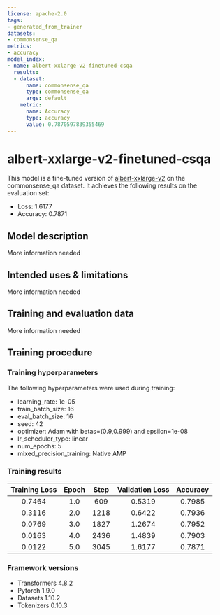 ```yaml
---
license: apache-2.0
tags:
- generated_from_trainer
datasets:
- commonsense_qa
metrics:
- accuracy
model_index:
- name: albert-xxlarge-v2-finetuned-csqa
  results:
  - dataset:
      name: commonsense_qa
      type: commonsense_qa
      args: default
    metric:
      name: Accuracy
      type: accuracy
      value: 0.7870597839355469
---
```


<!-- This model card has been generated automatically according to the information the Trainer had access to. You
should probably proofread and complete it, then remove this comment. -->

# albert-xxlarge-v2-finetuned-csqa

This model is a fine-tuned version of [albert-xxlarge-v2](https://huggingface.co/albert-xxlarge-v2) on the commonsense_qa dataset.
It achieves the following results on the evaluation set:
- Loss: 1.6177
- Accuracy: 0.7871

## Model description

More information needed

## Intended uses & limitations

More information needed

## Training and evaluation data

More information needed

## Training procedure

### Training hyperparameters

The following hyperparameters were used during training:
- learning_rate: 1e-05
- train_batch_size: 16
- eval_batch_size: 16
- seed: 42
- optimizer: Adam with betas=(0.9,0.999) and epsilon=1e-08
- lr_scheduler_type: linear
- num_epochs: 5
- mixed_precision_training: Native AMP

### Training results

| Training Loss | Epoch | Step | Validation Loss | Accuracy |
|:-------------:|:-----:|:----:|:---------------:|:--------:|
| 0.7464        | 1.0   | 609  | 0.5319          | 0.7985   |
| 0.3116        | 2.0   | 1218 | 0.6422          | 0.7936   |
| 0.0769        | 3.0   | 1827 | 1.2674          | 0.7952   |
| 0.0163        | 4.0   | 2436 | 1.4839          | 0.7903   |
| 0.0122        | 5.0   | 3045 | 1.6177          | 0.7871   |


### Framework versions

- Transformers 4.8.2
- Pytorch 1.9.0
- Datasets 1.10.2
- Tokenizers 0.10.3
